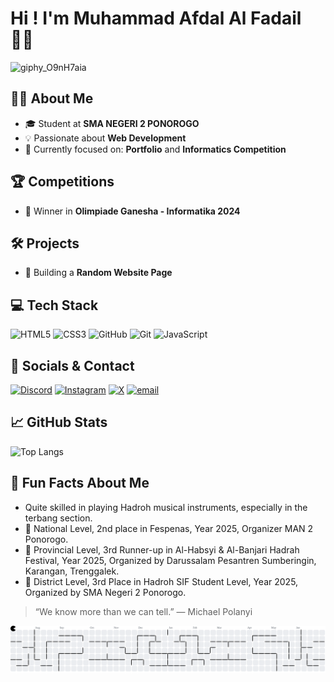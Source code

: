 # Hi ! I'm Muhammad Afdal Al Fadail 👋🏻
![giphy_O9nH7aia](https://github.com/user-attachments/assets/4df0821f-ea6a-497b-8c95-bf4de20093fd)

## 👩‍💻 About Me

- 🎓 Student at **SMA NEGERI 2 PONOROGO** 
- 💡  Passionate about **Web Development** 
- 🔧 Currently focused on: **Portfolio** and **Informatics Competition**

## 🏆 Competitions

- 🥇 Winner in **Olimpiade Ganesha - Informatika 2024**

## 🛠️ Projects

- 🎨 Building a **Random Website Page**

## 💻 Tech Stack
![HTML5](https://img.shields.io/badge/html5-%23E34F26.svg?style=flat&logo=html5&logoColor=white) ![CSS3](https://img.shields.io/badge/css3-%231572B6.svg?style=flat&logo=css3&logoColor=white) ![GitHub](https://img.shields.io/badge/github-%23121011.svg?style=flat&logo=github&logoColor=white) ![Git](https://img.shields.io/badge/git-%23F05033.svg?style=flat&logo=git&logoColor=white) ![JavaScript](https://img.shields.io/badge/javascript-%23323330.svg?style=flat&logo=javascript&logoColor=%23F7DF1E)

## 🔗 Socials & Contact
[![Discord](https://img.shields.io/badge/Discord-%237289DA.svg?logo=discord&logoColor=white)](https://discordapp.com/users/750520531853377697) 
[![Instagram](https://img.shields.io/badge/Instagram-%23E4405F.svg?logo=Instagram&logoColor=white)](https://instagram.com/afdaaalaf) 
[![X](https://img.shields.io/badge/X-black.svg?logo=X&logoColor=white)](https://x.com/afdaaalaf) 
[![email](https://img.shields.io/badge/Email-D14836?logo=gmail&logoColor=white)](mailto:afdal.alfadail@outlook.com) 

## 📈 GitHub Stats

![Top Langs](https://github-readme-stats.vercel.app/api/top-langs/?username=afdaaalaf&layout=compact&theme=radical&langs_count=6)

## 🎨 Fun Facts About Me

- Quite skilled in playing Hadroh musical instruments, especially in the terbang section.
- 🥇 National Level, 2nd place in Fespenas, Year 2025, Organizer MAN 2 Ponorogo.
- 🥈 Provincial Level, 3rd Runner-up in Al-Habsyi & Al-Banjari Hadrah Festival, Year 2025, Organized by Darussalam Pesantren Sumberingin, Karangan, Trenggalek.
- 🥉 District Level, 3rd Place in Hadroh SIF Student Level, Year 2025, Organized by SMA Negeri 2 Ponorogo.

> “We know more than we can tell.”
― Michael Polanyi

<picture>
  <source media="(prefers-color-scheme: dark)" srcset="https://raw.githubusercontent.com/afdaaalaf/afdaaalaf/output/pacman-contribution-graph-dark.svg">
  <source media="(prefers-color-scheme: light)" srcset="https://raw.githubusercontent.com/afdaaalaf/afdaaalaf/output/pacman-contribution-graph.svg">
  <img alt="pacman contribution graph" src="https://raw.githubusercontent.com/afdaaalaf/afdaaalaf/output/pacman-contribution-graph.svg">
</picture>

###
